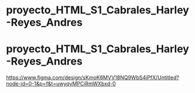 # proyecto_HTML_S1_Cabrales_Harley-Reyes_Andres
# proyecto_HTML_S1_Cabrales_Harley-Reyes_Andres

https://www.figma.com/design/sKmoK6MVV18NQ9WbS4iPfX/Untitled?node-id=0-1&p=f&t=uwyqyMPCiRmWXbxd-0